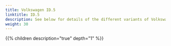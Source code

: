 ```yaml
---
title: Volkswagen ID.5
linktitle: ID.5
description: See below for details of the different variants of Volkswagen ID.5
weight: 30
---
```

{{% children description="true" depth="1" %}}
